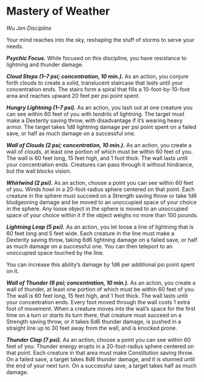 # Mastery of Weather
*Wu Jen Discipline*

Your mind reaches into the sky, reshaping the stuff of storms to serve your needs.

***Psychic Focus.*** While focused on this discipline, you have resistance to lightning and thunder damage.

***Cloud Steps (1–7 psi; concentration, 10 min.).*** As an action, you conjure forth clouds to create a solid, translucent staircase that lasts until your concentration ends. The stairs form a spiral that fills a 10-foot-by-10-foot area and reaches upward 20 feet per psi point spent.

***Hungry Lightning (1–7 psi).*** As an action, you lash out at one creature you can see within 60 feet of you with tendrils of lightning. The target must make a Dexterity saving throw, with disadvantage if it’s wearing heavy armor. The target takes 1d8 lightning damage per psi point spent on a failed save, or half as much damage on a successful one.

***Wall of Clouds (2 psi; concentration, 10 min.).*** As an action, you create a wall of clouds, at least one portion of which must be within 60 feet of you. The wall is 60 feet long, 15 feet high, and 1 foot thick. The wall lasts until your concentration ends. Creatures can pass through it without hindrance, but the wall blocks vision.

***Whirlwind (2 psi).*** As an action, choose a point you can see within 60 feet of you. Winds howl in a 20-foot-radius sphere centered on that point. Each creature in the sphere must succeed on a Strength saving throw or take 1d6 bludgeoning damage and be moved to an unoccupied space of your choice in the sphere. Any loose object in the sphere is moved to an unoccupied space of your choice within it if the object weighs no more than 100 pounds.

***Lightning Leap (5 psi).*** As an action, you let loose a line of lightning that is 60 feet long and 5 feet wide. Each creature in the line must make a Dexterity saving throw, taking 6d6 lightning damage on a failed save, or half as much damage on a successful one. You can then teleport to an unoccupied space touched by the line.

You can increase this ability’s damage by 1d6 per additional psi point spent on it.

***Wall of Thunder (6 psi; concentration, 10 min.).*** As an action, you create a wall of thunder, at least one portion of which must be within 60 feet of you. The wall is 60 feet long, 15 feet high, and 1 foot thick. The wall lasts until your concentration ends. Every foot moved through the wall costs 1 extra foot of movement. When a creature moves into the wall’s space for the first time on a turn or starts its turn there, that creature must succeed on a Strength saving throw, or it takes 6d6 thunder damage, is pushed in a straight line up to 30 feet away from the wall, and is knocked prone.

***Thunder Clap (7 psi).*** As an action, choose a point you can see within 60 feet of you. Thunder energy erupts in a 20-foot-radius sphere centered on that point. Each creature in that area must make Constitution saving throw. On a failed save, a target takes 8d6 thunder damage, and it is stunned until the end of your next turn. On a successful save, a target takes half as much damage.
